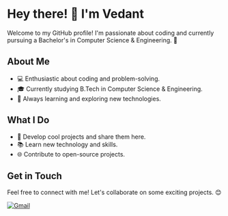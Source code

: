 # Hey there! 👋 I'm Vedant

Welcome to my GitHub profile! I'm passionate about coding and currently pursuing a Bachelor's in Computer Science & Engineering. 🌟

## About Me
- 💻 Enthusiastic about coding and problem-solving.
- 🎓 Currently studying B.Tech in Computer Science & Engineering.
- 🌱 Always learning and exploring new technologies.

## What I Do
- 🚀 Develop cool projects and share them here.
- 📚 Learn new technology and skills.
- 🌐 Contribute to open-source projects.

## Get in Touch
Feel free to connect with me! Let's collaborate on some exciting projects. 😊

[![Gmail](https://img.shields.io/badge/Email-vedantvvk5%40gmail.com-red)](mailto:vedantvvk5@gmail.com)
